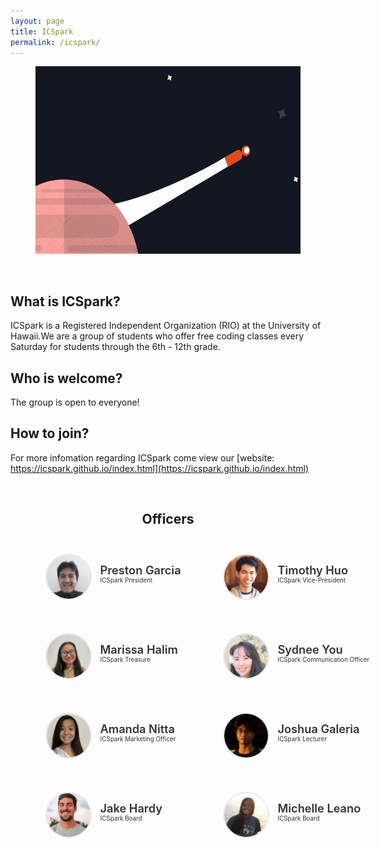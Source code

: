 ```yaml
---
layout: page
title: ICSpark
permalink: /icspark/
---
```


<center>
	<figure class="full">
	  <img height="300px" src="/assets/img/logos/icspark.PNG" title="ICSpark Logo" alt="ICSpark Logo">
	</figure>
</center>
<br>

## What is ICSpark?
ICSpark is a Registered Independent Organization (RIO) at the University of Hawaii.We are a group of students who offer free coding classes every Saturday for students through the 6th - 12th grade.

## Who is welcome?
The group is open to everyone!

## How to join?
For more infomation regarding ICSpark come view our [website: https://icspark.github.io/index.html](https://icspark.github.io/index.html)

<br>

<center>
	<h2>Officers</h2>
</center>

<style>
	#officers-container {
		width: 130%;
		max-width: 900px;
		padding: 0 20px;
		box-sizing: border-box;
		margin: auto;
		text-align: center;
	}	
	#officers-container .officer {
		width: 280px;
		height: 100px;
		display: inline-block;
		color: #333;
		text-align: left;
		transition: transform .1s;
	}
	#officers-container .officer img {
		margin: 25px 10px;
		height: 70px;
		width: 70px;
		border: 2px solid #eaeaea;
		display: inline-block;
		border-radius: 50%;
	}
	#officers-container .officer .info {
		display: inline-block;
		vertical-align: top;
		width: 180px;
	}
	#officers-container .officer .info h2 {
		margin: 0;
		padding: 0;
		margin-top: 35px;
		font-weight: 600;
		display: inline-block;
		font-size: 1.3em;
		line-height: 1.8em;
		/* Font-Family Missing */
	}
	#officers-container .officer .info p {
		display: inline-block;
	 	/* Font-Family Missing */
	 	margin: 0;
	 	margin-top: -5px;
	 	font-size: .7em;
	 	vertical-align: top;
	}
</style>

<div id="officers-container">
	<div class="officer">
		<img src="/assets/img/officers/preston.png" alt="Preston Garcia">
		<div class="info">
			<h2>Preston Garcia</h2>
			<br/>
			<p>ICSpark President</p>
		</div>
	</div>
	<div class="officer">
		<img src="/assets/img/officers/tim.png" alt="Timothy Huo">
		<div class="info">
			<h2>Timothy Huo</h2>
			<br>
			<p>ICSpark Vice-President</p>
		</div>
    </div>
		<div class="officer">
  		 <img src="/assets/img/officers/marissa.png" alt="Marissa Halim">
  		<div class="info">
  			<h2>Marissa Halim</h2>
  			<br>
  			<p>ICSpark Treasure</p>
  		</div>  
  </div>
		<div class="officer">
  		 <img src="/assets/img/officers/sydnee.png" alt="Sydnee You">
  		<div class="info">
  			<h2>Sydnee You</h2>
  			<br>
  			<p>ICSpark Communication Officer</p>
  		</div>
   </div>
		<div class="officer">
  		 <img src="/assets/img/officers/amanda.png" alt="Amanda Nitta">
  		<div class="info">
  			<h2>Amanda Nitta</h2>
  			<br>
  			<p>ICSpark Marketing Officer</p>
  		</div> 
   </div>
		<div class="officer">
  		 <img src="/assets/img/officers/joshua.png" alt="Joshua Galeria">
  		<div class="info">
  			<h2>Joshua Galeria</h2>
  			<br>
  			<p>ICSpark Lecturer</p>
  		</div>
        </div>
		<div class="officer">
  		 <img src="/assets/img/officers/hardy.png" alt="Jake Hardy">
  		<div class="info">
  			<h2>Jake Hardy</h2>
  			<br>
  			<p>ICSpark Board</p>
  		</div>
        </div>
		<div class="officer">
  		 <img src="/assets/img/officers/michelle.png" alt="Michelle Leano">
  		<div class="info">
  			<h2>Michelle Leano</h2>
  			<br>
  			<p>ICSpark Board</p>
  		</div>
  	</div>
</div>
